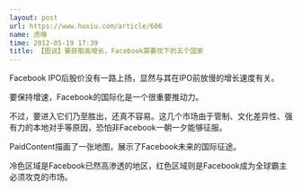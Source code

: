 ```yaml
---
layout: post
url: https://www.huxiu.com/article/606
name: 虎嗅
time: 2012-05-19 17:39
title: 【图说】要获取高增长，Facebook需要攻下的五个国家
---
```

Facebook IPO后股价没有一路上扬，显然与其在IPO前放慢的增长速度有关。

要保持增速，Facebook的国际化是一个很重要推动力。

不过，要进入它们乃至胜出，还真不容易。这几个市场由于管制、文化差异性、强有力的本地对手等原因，恐怕非Facebook一朝一夕能够征服。

PaidContent描画了一张地图，展示了Facebook未来的国际征途。

冷色区域是Facebook已然高渗透的地区，红色区域则是Facebook成为全球霸主必须攻克的市场。

